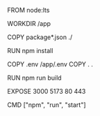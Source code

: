 FROM node:lts

WORKDIR /app



COPY package*.json ./

RUN npm install

COPY .env /app/.env
COPY . .

RUN npm run build

EXPOSE 3000 5173 80 443 

CMD ["npm", "run", "start"]